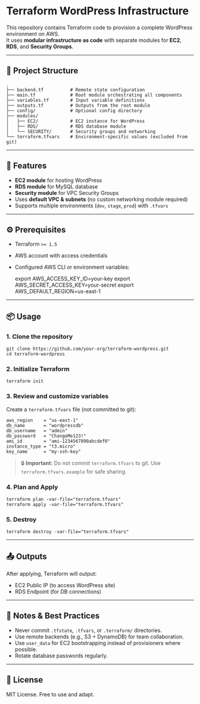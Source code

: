 # Terraform WordPress Infrastructure

This repository contains Terraform code to provision a complete WordPress environment on AWS.  
It uses **modular infrastructure as code** with separate modules for **EC2**, **RDS**, and **Security Groups**.  

---

## 📂 Project Structure

    .
    ├── backend.tf          # Remote state configuration
    ├── main.tf             # Root module orchestrating all components
    ├── variables.tf        # Input variable definitions
    ├── outputs.tf          # Outputs from the root module
    ├── config/             # Optional config directory
    ├── modules/
    │   ├── EC2/            # EC2 instance for WordPress
    │   ├── RDS/            # RDS database module
    │   └── SECURITY/       # Security groups and networking
    └── terraform.tfvars    # Environment-specific values (excluded from git)

---

## 🚀 Features

- **EC2 module** for hosting WordPress  
- **RDS module** for MySQL database  
- **Security module** for VPC Security Groups  
- Uses **default VPC & subnets** (no custom networking module required)  
- Supports multiple environments (`dev`, `stage`, `prod`) with `.tfvars`  

---

## ⚙️ Prerequisites

- Terraform `>= 1.5`  
- AWS account with access credentials  
- Configured AWS CLI or environment variables:  

    export AWS_ACCESS_KEY_ID=your-key
    export AWS_SECRET_ACCESS_KEY=your-secret
    export AWS_DEFAULT_REGION=us-east-1

---

## 📦 Usage

### 1. Clone the repository
    git clone https://github.com/your-org/terraform-wordpress.git
    cd terraform-wordpress

### 2. Initialize Terraform
    terraform init

### 3. Review and customize variables  
Create a `terraform.tfvars` file (not committed to git):  

    aws_region    = "us-east-1"
    db_name       = "wordpressdb"
    db_username   = "admin"
    db_password   = "ChangeMe123!"
    ami_id        = "ami-1234567890abcdef0"
    instance_type = "t3.micro"
    key_name      = "my-ssh-key"

> 🔒 **Important:** Do not commit `terraform.tfvars` to git. Use `terraform.tfvars.example` for safe sharing.

### 4. Plan and Apply
    terraform plan -var-file="terraform.tfvars"
    terraform apply -var-file="terraform.tfvars"

### 5. Destroy
    terraform destroy -var-file="terraform.tfvars"

---

## 📤 Outputs

After applying, Terraform will output:  

- EC2 Public IP (to access WordPress site)  
- RDS Endpoint (for DB connections)  

---

## 🛑 Notes & Best Practices

- Never commit `.tfstate`, `.tfvars`, or `.terraform/` directories.  
- Use remote backends (e.g., S3 + DynamoDB) for team collaboration.  
- Use `user_data` for EC2 bootstrapping instead of provisioners where possible.  
- Rotate database passwords regularly.  

---

## 📜 License
MIT License. Free to use and adapt.
